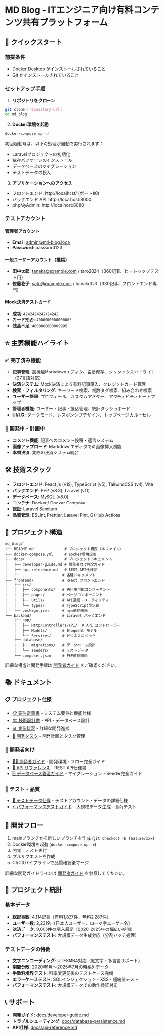 # MD Blog - ITエンジニア向け有料コンテンツ共有プラットフォーム

## 🚀 クイックスタート

### 前提条件
- Docker Desktop がインストールされていること
- Git がインストールされていること

### セットアップ手順

1. **リポジトリをクローン**
```bash
git clone [repository-url]
cd md_blog
```

2. **Docker環境を起動**
```bash
docker-compose up -d
```

初回起動時は、以下の処理が自動で実行されます：
- Laravelプロジェクトの初期化
- 依存パッケージのインストール
- データベースのマイグレーション
- テストデータの投入

3. **アプリケーションへのアクセス**
- フロントエンド: http://localhost/ (ポート80)
- バックエンド API: http://localhost:8000
- phpMyAdmin: http://localhost:8080

### テストアカウント

#### 管理者アカウント
- **Email**: admin@md-blog.local
- **Password**: password123

#### 一般ユーザーアカウント（推奨）
- **田中太郎**: tanaka@example.com / taro2024（360記事、ヒートマップテスト用）
- **佐藤花子**: sato@example.com / hanako123（330記事、フロントエンド専門）

#### Mock決済テストカード
- **成功**: `4242424242424242`
- **カード拒否**: `4000000000000002`
- **残高不足**: `4000000000009995`

## ⭐ 主要機能ハイライト

### ✅ 完了済み機能
- **記事管理**: 高機能Markdownエディタ、自動保存、シンタックスハイライト（27言語対応）
- **決済システム**: Mock決済による有料記事購入、クレジットカード管理
- **検索・フィルタリング**: キーワード検索、複数タグ検索、組み合わせ検索
- **ユーザー管理**: プロフィール、カスタムアバター、アクティビティヒートマップ
- **管理者機能**: ユーザー・記事・振込管理、統計ダッシュボード
- **UI/UX**: ダークモード、レスポンシブデザイン、トップページカルーセル

### 🚧 開発中・計画中
- **コメント機能**: 記事へのコメント投稿・返信システム
- **画像アップロード**: Markdownエディタでの画像挿入機能
- **本番決済**: 実際の決済システム統合

## 🛠️ 技術スタック

- **フロントエンド**: React.js (v19), TypeScript (v5), TailwindCSS (v4), Vite
- **バックエンド**: PHP (v8.3), Laravel (v11)
- **データベース**: MySQL (v8.0)
- **コンテナ**: Docker / Docker Compose
- **認証**: Laravel Sanctum
- **品質管理**: ESLint, Prettier, Laravel Pint, GitHub Actions

## 📁 プロジェクト構造

```
md_blog/
├── README.md              # プロジェクト概要（本ファイル）
├── docker-compose.yml     # Docker環境定義
├── docs/                  # プロジェクトドキュメント
│   ├── developer-guide.md # 開発者向け完全ガイド
│   ├── api-reference.md   # REST API仕様書
│   └── ...               # 各種ドキュメント
├── frontend/             # React フロントエンド
│   ├── src/
│   │   ├── components/   # 再利用可能コンポーネント
│   │   ├── pages/        # ページコンポーネント
│   │   ├── utils/        # API通信・ユーティリティ
│   │   └── types/        # TypeScript型定義
│   └── package.json      # npm依存関係
└── backend/              # Laravel バックエンド
    ├── app/
    │   ├── Http/Controllers/API/  # API コントローラー
    │   ├── Models/       # Eloquent モデル
    │   └── Services/     # ビジネスロジック
    ├── database/
    │   ├── migrations/   # データベース設計
    │   └── seeders/      # テストデータ
    └── composer.json     # PHP依存関係
```

詳細な構造と開発手順は [開発者ガイド](docs/developer-guide.md) をご確認ください。

## 📚 ドキュメント

### 📋 プロジェクト仕様
- [📋 要件定義書](docs/requirements.md) - システム要件と機能仕様
- [🏗️ 技術設計書](docs/design.md) - API・データベース設計
- [📊 実装状況](docs/implementation.md) - 詳細な開発進捗
- [📝 開発タスク](docs/tasks.md) - 開発計画とタスク管理

### 🔧 開発者向け
- [👩‍💻 開発者ガイド](docs/developer-guide.md) - 開発環境・フロー完全ガイド
- [🔌 API リファレンス](docs/api-reference.md) - REST API仕様書
- [🗄️ データベース管理ガイド](docs/database-persistence.md) - マイグレーション・Seeder完全ガイド

### 🧪 テスト・品質
- [🧪 テストデータ仕様](docs/test.md) - テストアカウント・データの詳細仕様
- [⚡ パフォーマンステストガイド](docs/performance-test.md) - 大規模データ生成・負荷テスト

## 🔄 開発フロー

1. mainブランチから新しいブランチを作成 (`git checkout -b feature/xxx`)
2. Docker環境を起動 (`docker-compose up -d`)
3. 開発・テスト実行
4. プルリクエストを作成
5. CI/CDパイプラインで品質確認後マージ

詳細な開発ガイドラインは [開発者ガイド](docs/developer-guide.md) を参照してください。

## 🎯 プロジェクト統計

### 基本データ
- **総記事数**: 4,114記事（有料1,827件、無料2,287件）
- **ユーザー数**: 2,231名（日本人ユーザー、ローマ字ユーザー名）
- **決済データ**: 9,866件の購入履歴（2020-2025年の幅広い期間）
- **パフォーマンステスト**: 大規模データ生成対応（分割バッチ処理）

### テストデータの特徴
- **文字エンコーディング**: UTF8MB4対応（絵文字・多言語サポート）
- **期間分散**: 2020年1月〜2025年7月の時系列データ
- **手数料境界テスト**: 料率変更前後のテストケース完備
- **エラーケーステスト**: SQLインジェクション・XSS・極端値テスト
- **パフォーマンステスト**: 大規模データでの動作検証対応

## 📞 サポート

- **開発ガイド**: [docs/developer-guide.md](docs/developer-guide.md)
- **トラブルシューティング**: [docs/database-persistence.md](docs/database-persistence.md)
- **API仕様**: [docs/api-reference.md](docs/api-reference.md)